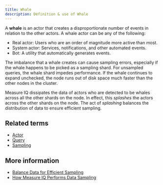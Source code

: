 ```yaml
---
title: Whale
description: Definition & use of Whale
---
```


A **whale** is an actor that creates a disproportionate number of events in relation to the other actors. A whale actor can be any of the following:

- Real actor: Users who are an order of magnitude more active than most.
- System actor: Services, notifications, and other automated events.
- Bot: A utility that automatically generates events.

The imbalance that a whale creates can cause sampling errors, especially if the whale happens to be picked as a sampling shard. For unsampled queries, the whale shard impedes performance. If the whale continues to expand unchecked, the node runs out of disk space much faster than the other nodes in the cluster.

Measure IQ dissipates the data of actors who are detected to be whales across all the other shards on the node. In effect, this *splashes* the actors across the other shards on the node. The act of *splashing* balances the distribution of data to ensure efficient sampling.

## Related terms

- [Actor](../actor)
- [Query](../query)
- [Sampling](../sampling)

## More information

- [Balance Data for Efficient Sampling](/measure_iq/key-concepts-and-terminology/how-does-measure-iq-perform-data-sampling)
- [How Measure IQ Performs Data Sampling](/measure_iq/key-concepts-and-terminology/how-does-measure-iq-perform-data-sampling)
